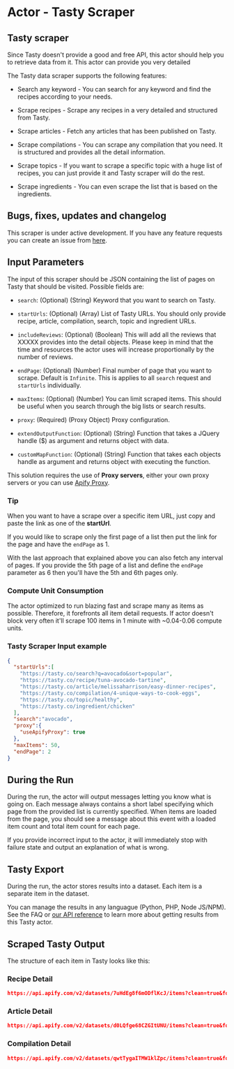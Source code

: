 # Actor - Tasty Scraper

## Tasty scraper

Since Tasty doesn't provide a good and free API, this actor should help you to retrieve data from it. This actor can provide you very detailed

The Tasty data scraper supports the following features:

-   Search any keyword - You can search for any keyword and find the recipes according to your needs.

-   Scrape recipes - Scrape any recipes in a very detailed and structured from Tasty.

-   Scrape articles - Fetch any articles that has been published on Tasty.

-   Scrape compilations - You can scrape any compilation that you need. It is structured and provides all the detail information.

-   Scrape topics - If you want to scrape a specific topic with a huge list of recipes, you can just provide it and Tasty scraper will do the rest.

-   Scrape ingredients - You can even scrape the list that is based on the ingredients.

## Bugs, fixes, updates and changelog

This scraper is under active development. If you have any feature requests you can create an issue from [here](https://github.com/epctex/tasty-scraper/issues).

## Input Parameters

The input of this scraper should be JSON containing the list of pages on Tasty that should be visited. Possible fields are:

- `search`: (Optional) (String) Keyword that you want to search on Tasty.

- `startUrls`: (Optional) (Array) List of Tasty URLs. You should only provide recipe, article, compilation, search, topic and ingredient URLs.

- `includeReviews`: (Optional) (Boolean) This will add all the reviews that XXXXX provides into the detail objects. Please keep in mind that the time and resources the actor uses will increase proportionally by the number of reviews.

- `endPage`: (Optional) (Number) Final number of page that you want to scrape. Default is `Infinite`. This is applies to all `search` request and `startUrls` individually.

- `maxItems`: (Optional) (Number) You can limit scraped items. This should be useful when you search through the big lists or search results.

- `proxy`: (Required) (Proxy Object) Proxy configuration.

- `extendOutputFunction`: (Optional) (String) Function that takes a JQuery handle ($) as argument and returns object with data.

- `customMapFunction`: (Optional) (String) Function that takes each objects handle as argument and returns object with executing the function.

This solution requires the use of **Proxy servers**, either your own proxy servers or you can use [Apify Proxy](https://www.apify.com/docs/proxy).

### Tip

When you want to have a scrape over a specific item URL, just copy and paste the link as one of the **startUrl**.

If you would like to scrape only the first page of a list then put the link for the page and have the `endPage` as 1.

With the last approach that explained above you can also fetch any interval of pages. If you provide the 5th page of a list and define the `endPage` parameter as 6 then you'll have the 5th and 6th pages only.

### Compute Unit Consumption

The actor optimized to run blazing fast and scrape many as items as possible. Therefore, it forefronts all item detail requests. If actor doesn't block very often it'll scrape 100 items in 1 minute with ~0.04-0.06 compute units.

### Tasty Scraper Input example

```json
{
  "startUrls":[
    "https://tasty.co/search?q=avocado&sort=popular",
    "https://tasty.co/recipe/tuna-avocado-tartine",
    "https://tasty.co/article/melissaharrison/easy-dinner-recipes",
    "https://tasty.co/compilation/4-unique-ways-to-cook-eggs",
    "https://tasty.co/topic/healthy",
    "https://tasty.co/ingredient/chicken"
  ],
  "search":"avocado",
  "proxy":{
    "useApifyProxy": true
  },
  "maxItems": 50,
  "endPage": 2
}

```

## During the Run

During the run, the actor will output messages letting you know what is going on. Each message always contains a short label specifying which page from the provided list is currently specified.
When items are loaded from the page, you should see a message about this event with a loaded item count and total item count for each page.

If you provide incorrect input to the actor, it will immediately stop with failure state and output an explanation of what is wrong.

## Tasty Export

During the run, the actor stores results into a dataset. Each item is a separate item in the dataset.

You can manage the results in any languague (Python, PHP, Node JS/NPM). See the FAQ or <a href="https://www.apify.com/docs/api" target="blank">our API reference</a> to learn more about getting results from this Tasty actor.

## Scraped Tasty Output

The structure of each item in Tasty looks like this:

### Recipe Detail

```json
https://api.apify.com/v2/datasets/7uHdEg8f6mODflKcJ/items?clean=true&format=json
```

### Article Detail

```json
https://api.apify.com/v2/datasets/d0LQfge68CZGItUNU/items?clean=true&format=json
```

### Compilation Detail

```json
https://api.apify.com/v2/datasets/qwtTygaITMW1klZpc/items?clean=true&format=json
```
